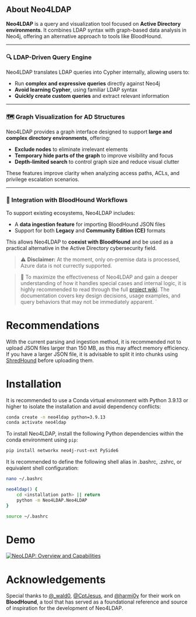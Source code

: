## About Neo4LDAP

**Neo4LDAP** is a query and visualization tool focused on **Active Directory environments**. It combines LDAP syntax with graph-based data analysis in Neo4j, offering an alternative approach to tools like BloodHound.

---

### 🔍 LDAP-Driven Query Engine

Neo4LDAP translates LDAP queries into Cypher internally, allowing users to:

- Run **complex and expressive queries** directly against Neo4j  
- **Avoid learning Cypher**, using familiar LDAP syntax  
- **Quickly create custom queries** and extract relevant information  

---

### 🗺️ Graph Visualization for AD Structures

Neo4LDAP provides a graph interface designed to support **large and complex directory environments**, offering:

- **Exclude nodes** to eliminate irrelevant elements
- **Temporary hide parts of the graph** to improve visibility and focus
- **Depth-limited search** to control graph size and reduce visual clutter

These features improve clarity when analyzing access paths, ACLs, and privilege escalation scenarios.

---

### 🔗 Integration with BloodHound Workflows

To support existing ecosystems, Neo4LDAP includes:

- A **data ingestion feature** for importing BloodHound JSON files  
- Support for both **Legacy** and **Community Edition (CE)** formats  

This allows Neo4LDAP to **coexist with BloodHound** and be used as a practical alternative in the Active Directory cybersecurity field.

> ⚠️ **Disclaimer:** At the moment, only on-premise data is processed, Azure data is not currectly supported.


> 📘 To maximize the effectiveness of Neo4LDAP and gain a deeper understanding of how it handles special cases and internal logic, it is highly recommended to read through the full [project wiki](https://github.com/Krypteria/Neo4LDAP/wiki). The documentation covers key design decisions, usage examples, and query behaviors that may not be immediately apparent.
`
# Recommendations

With the current parsing and ingestion method, it is recommended not to upload JSON files larger than 150 MB, as this may affect memory efficiency. If you have a larger JSON file, it is advisable to split it into chunks using [ShredHound](https://github.com/ustayready/ShredHound) before uploading them.

# Installation

It is recommended to use a Conda virtual environment with Python 3.9.13 or higher to isolate the installation and avoid dependency conflicts:

```bash
conda create -n neo4ldap python=3.9.13
conda activate neo4ldap
```

To install Neo4LDAP, install the following Python dependencies within the conda environment using `pip`:

```bash
pip install networkx neo4j-rust-ext PySide6
```

It is recommended to define the following shell alias in .bashrc, .zshrc, or equivalent shell configuration:

```bash
nano ~/.bashrc

neo4ldap() {
    cd <installation path> || return
    python -m Neo4LDAP.Neo4LDAP
}

source ~/.bashrc
```

# Demo

[![NeoLDAP: Overview and Capabilities](https://github.com/user-attachments/assets/3e7f943d-c8eb-4c60-b2b5-7368d3e4b2c5)](https://www.youtube.com/watch?v=5V22K3lDEFw)


# Acknowledgements

Special thanks to [@_wald0](https://twitter.com/_wald0), [@CptJesus](https://twitter.com/CptJesus), and [@harmj0y](https://twitter.com/harmj0y) for their work on **BloodHound**, a tool that has served as a foundational reference and source of inspiration for the development of Neo4LDAP.
